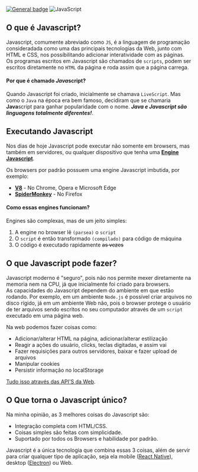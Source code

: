  [![General badge](https://img.shields.io/badge/LinkedIn-0077B5?style=for-the-badge&logo=linkedin&logoColor=white)](https://www.linkedin.com/in/matheus-f-carvalho/) ![JavaScript](https://img.shields.io/badge/javascript-%23323330.svg?style=for-the-badge&logo=javascript&logoColor=%23F7DF1E)

 ## O que é Javascript?

Javascript, comumente abreviado como `JS`, é a linguagem de programação consideradada como uma das principais tecnologias da Web, junto com HTML e CSS, nos possíbilitando adicionar interatividade com as páginas.  
Os programas escritos em Javascript são chamados de `scripts`, podem ser escritos diretamente no `HTML` da página e roda assim que a página carrega.

#### Por que é chamado *Java*script?
Quando Javascript foi criado, inicialmente se chamava `LiveScript`. Mas como o `Java` na época era bem famoso, decidiram que se chamaria **Java**script para ganhar popularidade com o nome.
_**Java e Javascript são linguagens totalmente diferentes!**_. 

## Executando Javascript
Nos dias de hoje Javascript pode executar não somente em browsers, mas também em servidores, ou qualquer dispositivo que tenha uma [**Engine Javascript**](https://acervolima.com/o-que-acontece-dentro-do-javascript-engine/).

Os browsers por padrão possuem uma engine Javascript imbutida, por exemplo:  

- [**V8**](https://v8.dev) - No Chrome, Opera e Microsoft Edge  
- [**SpiderMonkey**](https://spidermonkey.dev) - No Firefox

#### Como essas engines funcionam?

Engines são complexas, mas de um jeito simples:

1.  A engine no browser lê `(parsea)` o `script`
2.  O `script` é então transformado `(compilado)` para código de máquina
3.  O código é executado rapidamente ~~as vezes~~ 
 
## O que Javascript pode fazer?

Javascript moderno é "seguro", pois não nos permite mexer diretamente na memoria nem na CPU, já que inicialmente foi criado para browsers.  
As capacidades do Javascript dependem do ambiente em que estão rodando. Por exemplo, em um ambiente `Node.js` é possível criar arquivos no disco rígido, já em um ambiente Web não, pois o browser protege o usuário de ter arquivos sendo escritos no seu computador através de um `script` executado em uma página web.

Na web podemos fazer coisas como:
-  Adicionar/alterar HTML na página, adicionar/alterar estilização
-  Reagir a ações do usuário, clicks, teclas digitadas, e assim vai
-  Fazer requisições para outros servidores, baixar e fazer upload de arquivos
-  Manipular cookies
-  Persistir informação no localStorage

[Tudo isso através das API'S da Web](https://developer.mozilla.org/pt-BR/docs/Web/API).


## O Que torna o Javascript único?
Na minha opinião, as 3 melhores coisas do Javascript são:

- Integração completa com HTML/CSS.
- Coisas simples são feitas com simplicidade.
- Suportado por todos os Browsers e habilidade por padrão.

Javascript é a única tecnologia que combina essas 3 coisas, além de servir para criar qualquer tipo de aplicação, seja ela mobile ([React Native](https://reactnative.dev)), desktop ([Electron](https://www.electronjs.org)) ou Web.